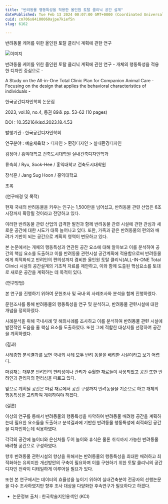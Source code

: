 ```yaml
---
title: "반려동물 행동특성을 적용한 올인원 토탈 클리닉 공간 설계"
datePublished: Tue Feb 13 2024 00:07:00 GMT+0000 (Coordinated Universal Time)
cuid: cm706s84i00060ajpe7kief5n
slug: 6162

---
```



반려동물 케어를 위한 올인원 토탈 클리닉 계획에 관한 연구

![이미지](https://cdn.hashnode.com/res/hashnode/image/upload/v1739260479787/82d96392-7761-4e9c-9602-0c22ba33c925.jpeg)

반려동물 케어를 위한 올인원 토탈 클리닉 계획에 관한 연구 - 개체의 행동특성을 적용한 디자인 중심으로 -

A Study on the All-in-One Total Clinic Plan for Companion Animal Care - Focusing on the design that applies the behavioral characteristics of individuals -

한국공간디자인학회 논문집

2023, vol.18, no.4, 통권 89호 pp. 53-62 (10 pages)

DOI : 10.35216/kisd.2023.18.4.53

발행기관 : 한국공간디자인학회

연구분야 : 예술체육학 > 디자인 > 환경디자인 > 실내환경디자인

김정아 / 홍익대학교 건축도시대학원 실내건축디자인학과

류숙희 / Ryu, Sook-Hee / 홍익대학교 건축도시대학원

장석훈 / Jang Sug Hoon / 홍익대학교

초록

(연구배경 및 목적)

현재 국내의 반려동물을 키우는 인구는 1,500만을 넘어섰고, 반려동물 관련 산업은 6조 시장까지 확장될 것이라고 전망하고 있다.

이러한 반려동물 관련 산업의 급격한 발전과 함께 반려동물 관련 시설에 관한 관심과 새로운 공간에 대한 시도가 대폭 늘어나고 있다. 또한, 가족과 같은 반려동물의 편의와 배려가 기반이 되는 공간으로 계획의 영역이 변모하고 있다.

본 논문에서는 개체의 행동특성과 연관된 공간 요소에 대해 알아보고 이를 분석하여 공간의 핵심 요소를 도출하고 이를 반려동물 관련시설 공간계획에 적용함으로써 반려동물에게 최적화되고 반려인의 편의성까지 겸비한 올인원 토탈 클리닉(ALL-IN-ONE Total Clinic) 시설의 공간설계의 기초적 자료를 제안하고, 이와 함께 도출된 핵심요소를 토대로 새로운 공간을 계획하는 데 목적이 있다.

(연구방법)

본 연구를 진행하기 위하여 문헌조사 및 국내·외 사례조사와 분석을 함께 진행하였다.

문헌조사를 통해 반려동물의 행동특성을 연구 및 분석하고, 반려동물 관련시설에 대한 개념을 정의하였다.

사례분석을 위해 국내사례 및 해외사례를 조사하고 이를 분석하여 반려동물 관련 시설에 발전적인 도움을 줄 핵심 요소를 도출하였다. 또한 그에 적합한 대상지를 선정하여 공간을 계획하였다.

(결과)

사례종합 분석결과를 보면 국내외 사례 모두 반려 동물을 배려한 시설이라고 보기 어렵다.

마감재는 대부분 반려인의 편리성이나 관리가 수월한 재료들이 사용되었고 공간 또한 반려인과 관리자의 편리성을 따르고 있다.

앞으로 계획될 공간은 마감 재료에서 공간 구성까지 반려동물을 기준으로 하고 개체의 행동특성을 고려하여 계획하여야 하겠다.

(결론)

이상의 연구를 통해서 반려동물의 행동특성을 파악하여 반려동물 배려형 공간을 계획하는데 필요한 요소들을 도출하고 분석결과에 기반한 반려동물 행동특성에 최적화된 공간을 디자인하는데 적용하였다.

각각의 공간에 놀이터와 은신처를 두어 놀이와 휴식은 물론 취식까지 가능한 반려동물 배려형 공간으로 구성하였다.

향후 반려동물 관련시설의 향상을 위해서는 반려동물의 행동특성을 최대한 배려하고 최적화하는 유의미한 개선방안의 구축이 필요하며 이를 구현하기 위한 토탈 클리닉의 공간디자인 전략이 디테일하게 이루어질 필요가 있다.

또한 본 연구에서는 데이터의 효율성을 높이기 위하여 실내건축분야 전공자의 선행논문을 다수 조사하였지만 향후 조사 대상을 다양화한 후속연구가 필요하다고 하겠다.

* 논문정보 출처 : 한국학술지인용색인 (KCI)
